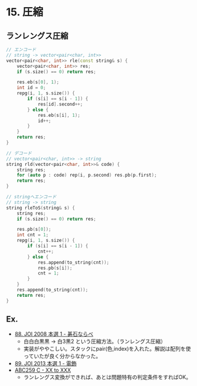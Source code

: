 # 15. 圧縮

## ランレングス圧縮
```cpp
// エンコード
// string -> vector<pair<char, int>>
vector<pair<char, int>> rle(const string& s) {
    vector<pair<char, int>> res;
    if (s.size() == 0) return res;

    res.eb(s[0], 1);
    int id = 0;
    repg(i, 1, s.size()) {
        if (s[i] == s[i - 1]) {
            res[id].second++;
        } else {
            res.eb(s[i], 1);
            id++;
        }
    }
    return res;
}

// デコード
// vector<pair<char, int>> -> string
string rld(vector<pair<char, int>>& code) {
    string res;
    for (auto p : code) rep(i, p.second) res.pb(p.first);
    return res;
}

// stringへエンコード
// string -> string
string rleToS(string& s) {
    string res;
    if (s.size() == 0) return res;

    res.pb(s[0]);
    int cnt = 1;
    repg(i, 1, s.size()) {
        if (s[i] == s[i - 1]) {
            cnt++;
        } else {
            res.append(to_string(cnt));
            res.pb(s[i]);
            cnt = 1;
        }
    }
    res.append(to_string(cnt));
    return res;
}
```


## Ex.
- [88. JOI 2008 本選 1 - 碁石ならべ](https://atcoder.jp/contests/joi2008ho/submissions/32966009)
  - 白白白黒黒 -> 白3黒2 という圧縮方法。（ランレングス圧縮）
  - 実装がややこしい。スタックにpair(色,index)を入れた。解説は配列を使っていたが良く分からなかった。
- [89. JOI 2013 本選 1 - 電飾]()
- [ABC259 C - XX to XXX](https://atcoder.jp/contests/abc259/submissions/33133016)
  - ランレングス変換ができれば、あとは問題特有の判定条件をすればOK。